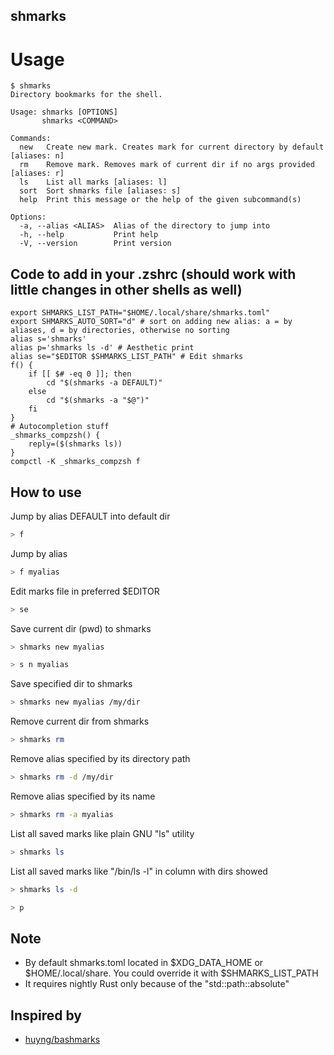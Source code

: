 shmarks
------

# Usage
```
$ shmarks
Directory bookmarks for the shell.

Usage: shmarks [OPTIONS]
       shmarks <COMMAND>

Commands:
  new   Create new mark. Creates mark for current directory by default [aliases: n]
  rm    Remove mark. Removes mark of current dir if no args provided [aliases: r]
  ls    List all marks [aliases: l]
  sort  Sort shmarks file [aliases: s]
  help  Print this message or the help of the given subcommand(s)

Options:
  -a, --alias <ALIAS>  Alias of the directory to jump into
  -h, --help           Print help
  -V, --version        Print version
```

## Code to add in your .zshrc (should work with little changes in other shells as well)
```
export SHMARKS_LIST_PATH="$HOME/.local/share/shmarks.toml"
export SHMARKS_AUTO_SORT="d" # sort on adding new alias: a = by aliases, d = by directories, otherwise no sorting
alias s='shmarks'
alias p='shmarks ls -d' # Aesthetic print
alias se="$EDITOR $SHMARKS_LIST_PATH" # Edit shmarks
f() {
    if [[ $# -eq 0 ]]; then
        cd "$(shmarks -a DEFAULT)"
    else
        cd "$(shmarks -a "$@")"
    fi
}
# Autocompletion stuff
_shmarks_compzsh() {
    reply=($(shmarks ls))
}
compctl -K _shmarks_compzsh f
```

## How to use

Jump by alias DEFAULT into default dir

```bash
> f
```

Jump by alias

```bash
> f myalias
```

Edit marks file in preferred $EDITOR

```bash
> se
```

Save current dir (pwd) to shmarks

```bash
> shmarks new myalias
```

```bash
> s n myalias
```

Save specified dir to shmarks 

```bash
> shmarks new myalias /my/dir
```

Remove current dir from shmarks

```bash
> shmarks rm
```

Remove alias specified by its directory path

```bash
> shmarks rm -d /my/dir
```

Remove alias specified by its name

```bash
> shmarks rm -a myalias
```

List all saved marks like plain GNU "ls" utility

```bash
> shmarks ls 
```

List all saved marks like "/bin/ls -l" in column with dirs showed

```bash
> shmarks ls -d
```

```bash
> p
```

## Note
- By default shmarks.toml located in $XDG_DATA_HOME or $HOME/.local/share. You could override it with $SHMARKS_LIST_PATH
- It requires nightly Rust only because of the "std::path::absolute" 

## Inspired by
- [huyng/bashmarks](https://github.com/huyng/bashmarks)